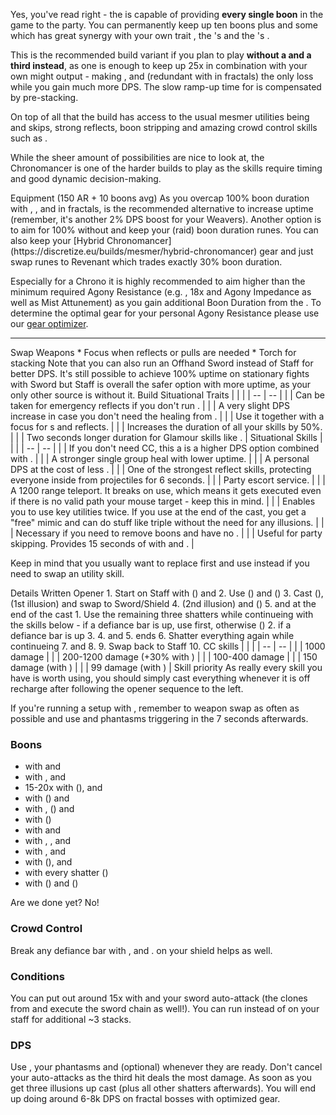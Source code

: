 Yes, you've read right - the <Specialization prefix="boon" name="chronomancer"/> is capable of providing **every single boon** in the game to the party. You can permanently keep up ten boons plus <Boon name="aegis"/> and some <Boon name="resistance"/> which has great synergy with your own trait <Trait id="1865"/>, the <Specialization name="spellbreaker" prefix="hybrid"/>'s <Trait id="1471" profession="warrior"/> and the <Specialization name="weaver" prefix="arcane"/>'s <Trait id="1511" profession="elementalist"/>.

This is the recommended build variant if you plan to play **without a <Specialization name="druid"/> and a third <Specialization name="weaver" prefix="arcane"/> instead**, as one <Trait id="264" profession="elementalist"/> is enough to keep up 25x <Boon name="might"/> in combination with your own might output - making <Skill id="31582" profession="ranger"/>, <Skill id="12497" profession="ranger"/> and <Trait id="1016" profession="ranger"/> (redundant with <Trait id="2177" profession="elementalist"/> in fractals) the only loss while you gain much more DPS. The slow ramp-up time for <Boon name="might"/> is compensated by pre-stacking.

On top of all that the build has access to the usual mesmer utilities being <Skill id="10197"/> and <Effect name="stealth"/> skips, strong reflects, boon stripping and amazing crowd control skills such as <Skill id="29519"/>.

While the sheer amount of possibilities are nice to look at, the Chronomancer is one of the harder builds to play as the skills require timing and good dynamic decision-making.

<Divider>
Equipment (150 AR + 10 boons avg)
</Divider>

<Grid>
<Row>
<Column>
As you overcap 100% boon duration with <Trait id="1865"/>, <Item id="72339"/>, <Item id="79722"/> and <Item id="70600"/> in fractals, <Item id="69370"/> is the recommended alternative to increase <Boon name="resistance"/> uptime (remember, it's another 2% DPS boost for your Weavers). Another option is to aim for 100% without <Item id="72339"/> and keep your (raid) boon duration runes. You can also keep your [Hybrid Chronomancer](https://discretize.eu/builds/mesmer/hybrid-chronomancer) gear and just swap runes to Revenant which trades exactly 30% boon duration.

Especially for a Chrono it is highly recommended to aim higher than the minimum required Agony Resistance (e.g. <Item id="70596"/>, 18x <Item id="86180"/> and Agony Impedance as well as Mist Attunement) as you gain additional Boon Duration from the <Item id="79722"/>. To determine the optimal gear for your personal Agony Resistance please use our [gear optimizer](http://old.discretize.eu/#mechanics/gear-optimizer).
</Column>
</Row>

<Row>
<Column>
<Armor helmId="48081" helmRuneId="69370" helmRuneCount="6" helmAffix="Berserker" helmRune="Revenant" shouldersId="48083" shouldersRuneId="69370" shouldersRuneCount="6" shouldersAffix="Berserker" shouldersRune="Revenant" coatId="72182" coatRuneId="69370" coatRuneCount="6" coatAffix="Commander" coatRune="Revenant" glovesId="48080" glovesRuneId="69370" glovesRuneCount="6" glovesAffix="Berserker" glovesRune="Revenant" leggingsId="48082" leggingsRuneId="69370" leggingsRuneCount="6" leggingsAffix="Berserker" leggingsRune="Revenant" bootsId="48078" bootsRuneId="69370" bootsRuneCount="6" bootsAffix="Berserker" bootsRune="Revenant"/>
</Column>

<Column>
<Weapons weapon1MainId="46774" weapon1MainSigil1Id="72339" weapon1MainType="Sword" weapon1MainAffix="Berserker" weapon1MainSigil1="Concentration" weapon1OffId="46770" weapon1OffSigilId="24639" weapon1OffAffix="Berserker" weapon1OffType="Shield" weapon1OffSigil="Paralyzation" weapon2MainId="46773" weapon2MainSigil1Id="72339" weapon2MainSigil2Id="24615" weapon2MainType="Staff" weapon2MainAffix="Berserker" weapon2MainSigil1="Concentration" weapon2MainSigil2="Force"/>

---

<Card>
<CardHeader>
Swap Weapons
</CardHeader>
<CardContent>
* Focus when reflects or pulls are needed
* Torch for <Boon name="might"/> stacking
</CardContent>
</Card>
</Column>

<Column>
<Trinkets backItemId="79830" backItemStatId="1125" backItemAffix="Commander" accessory1Id="39233" accessory1Affix="Berserker" accessory2Id="79745" accessory2StatId="1125" accessory2Affix="Commander" amuletId="39273" amuletAffix="Berserker" ring1Id="75669" ring1Affix="Berserker" ring2Id="79710" ring2StatId="1125" ring2Affix="Commander"/>

<Consumables foodId="43550" utilityId="67530" infusionId="86180"/>
</Column>
</Row>

<Row>
<Column>
Note that you can also run an Offhand Sword instead of Staff for better DPS. It's still possible to achieve 100% <Boon name="retaliation"/> uptime on stationary fights with Sword but Staff is overall the safer option with more <Boon name="aegis"/> uptime, as your only other source is <Trait id="670"/> without it.
</Column>
</Row>
</Grid>

<Divider>
Build
</Divider>

<Grid>
<Column width="9">
<Traits traits1Id="23" traits1="Inspiration" traits1Selected="738,740,1866" traits2Id="45" traits2="Chaos" traits2Selected="670,669,1687" traits3Id="40" traits3="Chronomancer" traits3Selected="1987,1978,2022"/>

<Card>
<CardHeader>
Situational Traits
</CardHeader>
<CardContent>
| | |
| -- | -- |
| <Trait id="756" size="big" text="false"/> | Can be taken for emergency reflects if you don't run <Skill id="10213"/>. |
| <Trait id="1995" size="big" text="false"/> | A very slight DPS increase in case you don't need the healing from <Trait id="1987"/>. |
| <Trait id="751" size="big" text="false"/> | Use it together with a focus for <Control name="pull"/>s and reflects. |
| <Trait id="674" size="big" text="false"/> | Increases the duration of all your <Effect name="stealth"/> skills by 50%. |
| <Trait id="752" size="big" text="false"/> | Two seconds longer duration for Glamour skills like <Skill id="10197"/>. |
</CardContent>
</Card>
</Column>

<Column>
<Skills weapon1Skill1="" weapon1Skill2="" weapon1Skill3="" weapon1Skill4="" weapon1Skill5="" utilitySkill1="10213" utilitySkill2="30814" utilitySkill3="29856" utilitySkill4="10236" utilitySkill5="29519"/>

<Card>
<CardHeader>
Situational Skills
</CardHeader>
<CardContent>
| | |
| -- | -- |
| <Skill id="10311" size="big" text="false"/> | If you don't need CC, this a is a higher DPS option combined with <Trait id="1890"/>. |
| <Skill id="30305" size="big" text="false"/> | A stronger single group heal with lower <Boon name="resistance"/> uptime. |
| <Skill id="21750" size="big" text="false"/> | A personal DPS at the cost of less <Boon name="resistance"/>. |
| <Skill id="34326" size="big" text="false"/> | One of the strongest reflect skills, protecting everyone inside from projectiles for 6 seconds. |
| <Skill id="10197" size="big" text="false"/> | Party escort service. |
| <Skill id="10200" size="big" text="false"/> | A 1200 range teleport. It breaks <Control name="stun"/> on use, which means it gets executed even if there is no valid path your mouse target - keep this in mind. |
| <Skill id="29578" size="big" text="false"/> | Enables you to use key utilities twice. If you use <Skill id="29830"/> at the end of the cast, you get a "free" mimic and can do stuff like triple <Skill id="10200"/> without the need for any illusions. |
| <Skill id="10267" size="big" text="false"/> | Necessary if you need to remove boons and have no <Specialization name="spellbreaker"/>. |
| <Skill id="10245" size="big" text="false"/> | Useful for party skipping. Provides 15 seconds of <Effect name="stealth"/> with <Trait id="674"/> and <Skill id="29830"/>. |

Keep in mind that you usually want to replace <Skill id="30814"/> first and use <Skill id="10311"/> instead if you need to swap an utility skill.
</CardContent>
</Card>
</Column>
</Grid>

<Divider>
Details
</Divider>

<Grid>
<Column>
<Card>
<CardHeader>
Written Opener
</CardHeader>
<CardContent>
1. Start on Staff with <Skill id="10169"/> (<Boon name="retaliation" text="false"/><Boon name="aegis" text="false"/><Boon name="swiftness" text="false"/>) and <Skill id="10331"/>
2. Use <Skill id="10190"/> (<Boon name="quickness" text="false"/><Boon name="alacrity" text="false"/><Boon name="vigor" text="false"/><Boon name="stability" text="false"/>) and <Skill id="10214"/> (<Boon name="resistance" text="false"/>)
3. Cast <Skill id="10216"/> (<Trait id="1866" text="false"/>), <Skill id="10310"/> (1st illusion) and swap to Sword/Shield
4. <Skill id="10173"/> (2nd illusion) and <Skill id="30769"/> (<Boon name="protection" text="false"/>)
5. <Skill id="30643"/> and <Skill id="29830"/> at the end of the cast
    1. Use the remaining three shatters while continueing with the skills below - if a defiance bar is up, use <Skill id="10287"/> first, otherwise <Skill id="49068"/>(<Boon name="might" text="false"/><Boon name="fury" text="false"/><Boon name="regeneration" text="false"/>)
    2. <Skill id="29519"/> if a defiance bar is up
    3. <Skill id="10236"/>
    4. <Skill id="29856"/> and <Skill id="30814"/>
5. <Skill id="30747"/> ends
6. Shatter everything again while continueing
7. <Skill id="29856"/> and <Skill id="30814"/>
8. <Skill id="10334"/>
9. Swap back to Staff
10. <Skill id="10236"/>
</CardContent>
</Card>

<Card>
<CardHeader>
CC skills
</CardHeader>
<CardContent>
| | |
| -- | -- |
| <Skill id="29519"/> | 1000 damage |
| <Skill id="30643"/> | 200-1200 damage (+30% with <Item id="24639" text="false"/>) |
| <Skill id="10287"/> | 100-400 damage |
| <Skill id="30814"/> | 150 damage (with <Condition name="slow"/>) |
| <Skill id="29856"/> | 99 damage (with <Condition name="chilled"/>) |
</CardContent>
</Card>
</Column>

<Column width="9">
<Card>
<CardHeader>
Skill priority
</CardHeader>
<CardContent>
As really every skill you have is worth using, you should simply cast everything whenever it is off recharge after following the opener sequence to the left.

If you're running a setup with <Item id="72339"/>, remember to weapon swap as often as possible and use <Skill id="10236"/> and phantasms triggering <Trait id="1866"/> in the 7 seconds afterwards.

### Boons
* <Boon name="quickness"/> with <Skill id="30814"/> and <Trait id="2022"/>
* <Boon name="alacrity"/> with <Skill id="30643"/>, <Skill id="29856"/> and <Trait id="1927"/>
* 15-20x <Boon name="might"/> with <Skill id="49068"/> (<Trait id="1687" text="false"/>), <Trait id="1866"/> and <Skill id="10273"/>
* <Boon name="fury"/> with <Skill id="10287"/> (<Trait id="1687" text="false"/>) and <Skill id="10273"/>
* <Boon name="protection"/> with <Skill id="30769"/>, <Skill id="10331"/> (<Trait id="669" text="false"/>) and <Trait id="667"/>
* <Boon name="vigor"/> with <Skill id="10190"/> (<Trait id="1687" text="false"/>)
* <Boon name="retaliation"/> with <Skill id="10169"/> and <Trait id="670"/>
* <Boon name="swiftness"/> with <Skill id="10169"/>, <Trait id="670"/>, <Skill id="10331"/> and <Skill id="10236"/>
* <Boon name="aegis"/> with <Trait id="1852"/>, <Skill id="10169"/> and <Trait id="670"/>
* <Boon name="regeneration"/> with <Skill id="10192"/> (<Trait id="1687" text="false"/>), <Skill id="10331"/> and <Trait id="666"/>
* <Boon name="stability"/> with every shatter (<Trait id="1687" text="false"/>)
* <Boon name="resistance"/> with <Skill id="29830"/> (<Trait id="1687" text="false"/>) and <Skill id="10214"/> (<Item id="69370" text="false"/>)

Are we done yet? No!

### Crowd Control
Break any defiance bar with <Skill id="29519"/>, <Skill id="30643"/> and <Skill id="10287"/>. <Item id="24639"/> on your shield helps as well.

### Conditions
You can put out around 15x <Condition name="vulnerability"/> with <Skill id="10216"/> and your sword auto-attack (the clones from <Skill id="10173"/> and <Skill id="30769"/> execute the sword chain as well!). You can run <Item id="24567"/> instead of <Item id="24615"/> on your staff for additional ~3 stacks.

### DPS
Use <Skill id="10334"/>, your phantasms and <Skill id="21750"/> (optional) whenever they are ready. Don't cancel your auto-attacks as the third hit deals the most damage. As soon as you get three illusions up cast <Skill id="49068"/> (plus all other shatters afterwards). You will end up doing around 6-8k DPS on fractal bosses with optimized gear.
</CardContent>
</Card>
</Column>
</Grid>

